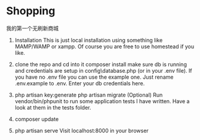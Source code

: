# Shopping
我的第一个无刷新商城
1.    Installation This is just local installation using something like MAMP/WAMP or xampp. Of course you are free to use homestead if you like.

2.    clone the repo and cd into it composer install make sure db is running and credentials are setup in config\database.php (or in your .env file). If you have no .env file you can use the example one. Just rename .env.example to .env. Enter your db credentials here.

3.    php artisan key:generate php artisan migrate (Optional) Run vendor/bin/phpunit to run some application tests I have written. Have a look at them in the tests folder. 

4.    composer update

5.    php artisan serve Visit localhost:8000 in your browser